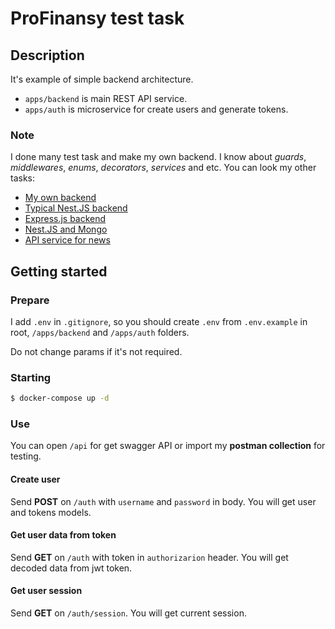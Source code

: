 # ProFinansy test task

## Description

It's example of simple backend architecture.

- `apps/backend` is main REST API service.
- `apps/auth` is microservice for create users and generate tokens.

### Note

I done many test task and make my own backend. I know about *guards*, *middlewares*, *enums*, *decorators*, *services* and etc. You can look my other tasks:

- [My own backend](https://github.com/Jourloy/Jourloy-Backend)
- [Typical Nest.JS backend](https://github.com/Jourloy/MarketGuru-test-task)
- [Express.js backend](https://github.com/Jourloy/atsystems-test-task)
- [Nest.JS and Mongo](https://github.com/Jourloy/SpaceCorpTask)
- [API service for news](https://github.com/Jourloy/QtimTask)

## Getting started

### Prepare

I add `.env` in `.gitignore`, so you should create `.env` from `.env.example` in root, `/apps/backend` and `/apps/auth` folders.

Do not change params if it's not required.

### Starting

```bash
$ docker-compose up -d
```

### Use

You can open `/api` for get swagger API or import my **postman collection** for 
testing.

#### Create user

Send **POST** on `/auth` with `username` and `password` in body. You will get user and tokens models.

#### Get user data from token

Send **GET** on `/auth` with token in `authorizarion` header. You will get decoded data from jwt token.

#### Get user session

Send **GET** on `/auth/session`. You will get current session.